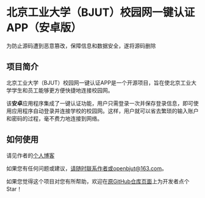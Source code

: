 # 北京工业大学（BJUT）校园网一键认证APP（安卓版）

为防止源码遭到恶意篡改，保障信息和数据安全，遂将源码删除

## 项目简介

北京工业大学（BJUT）校园网一键认证APP是一个开源项目，旨在使北京工业大学学生和员工能够更方便快捷地连接校园网。

该**安卓**应用程序集成了一键认证功能，用户只需登录一次并保存登录信息，即可使用应用程序自动登录并连接学校的校园网。这样，用户就可以省去繁琐的输入账户和密码的过程，毫不费力地连接到网络。

## 如何使用

请见作者的[个人博客](https://zwhyzzz.top/bjut-net)

如果您有任何问题或建议，请随时联系作者或openbjut@163.com。

如果您觉得这个项目对您有所帮助，欢迎在[原GitHub仓库页面](https://github.com/sw1128/bjut_net)上为开发者点个Star！
